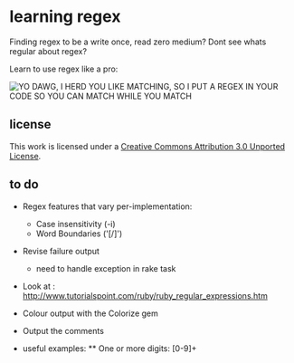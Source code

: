 learning regex
==============

Finding regex to be a write once, read zero medium? Dont see whats regular about regex? 

Learn to use regex like a pro:

  ![YO DAWG, I HERD YOU LIKE MATCHING, SO I PUT A REGEX IN YOUR CODE SO YOU CAN MATCH WHILE YOU MATCH](https://github.com/mattdunn/learning-regex/raw/master/lib/xzibit-regex-meme.jpg)

license
-------

This work is licensed under a <a rel="license" href="http://creativecommons.org/licenses/by/3.0/">Creative Commons Attribution 3.0 Unported License</a>.

to do
-----
  * Regex features that vary per-implementation:
    * Case insensitivity (-i)
    * Word Boundaries ('[/<king/>]')

  * Revise failure output
    * need to handle exception in rake task 

  * Look at : http://www.tutorialspoint.com/ruby/ruby_regular_expressions.htm

  * Colour output with the Colorize gem 

  * Output the comments

  * useful examples:
    ** One or more digits: [0-9]+
